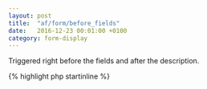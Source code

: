 ```yaml
---
layout: post
title:  "af/form/before_fields"
date:   2016-12-23 00:01:00 +0100
category: form-display
---
```


Triggered right before the fields and after the description.

{% highlight php startinline %}
<?php

function before_fields( $form, $args ) {
    echo 'Before fields and after description';
}
add_action( 'af/form/before_fields', 'before_fields', 10, 2 );
add_action( 'af/form/before_fields/id=FORM_ID', 'before_fields', 10, 2 );
add_action( 'af/form/before_fields/key=FORM_KEY', 'before_fields', 10, 2 );

{% endhighlight %}